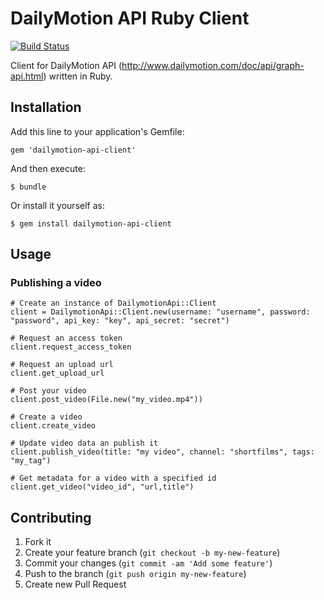 # DailyMotion API Ruby Client

[![Build Status](https://travis-ci.org/ggarnier/dailymotion-api-client.svg)](https://travis-ci.org/ggarnier/dailymotion-api-client)

Client for DailyMotion API (http://www.dailymotion.com/doc/api/graph-api.html) written in Ruby.

## Installation

Add this line to your application's Gemfile:

    gem 'dailymotion-api-client'

And then execute:

    $ bundle

Or install it yourself as:

    $ gem install dailymotion-api-client

## Usage

### Publishing a video

    # Create an instance of DailymotionApi::Client
    client = DailymotionApi::Client.new(username: "username", password: "password", api_key: "key", api_secret: "secret")

    # Request an access token
    client.request_access_token

    # Request an upload url
    client.get_upload_url

    # Post your video
    client.post_video(File.new("my_video.mp4"))

    # Create a video
    client.create_video

    # Update video data an publish it
    client.publish_video(title: "my video", channel: "shortfilms", tags: "my_tag")

    # Get metadata for a video with a specified id
    client.get_video("video_id", "url,title")

## Contributing

1. Fork it
2. Create your feature branch (`git checkout -b my-new-feature`)
3. Commit your changes (`git commit -am 'Add some feature'`)
4. Push to the branch (`git push origin my-new-feature`)
5. Create new Pull Request
